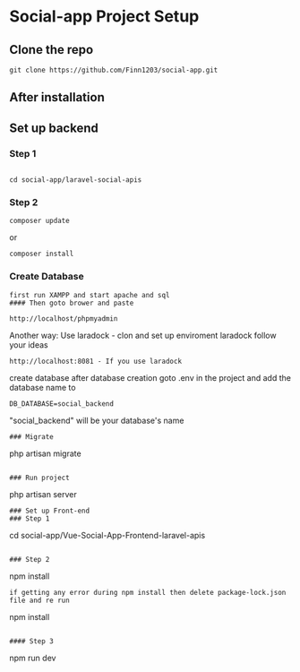 # Social-app Project Setup

## Clone the repo
```
git clone https://github.com/Finn1203/social-app.git
```

## After installation

## Set up backend
### Step 1 
```

cd social-app/laravel-social-apis

```

### Step 2
```
composer update

```
or

```
composer install
```

### Create Database
```
first run XAMPP and start apache and sql
#### Then goto brower and paste
```
```
http://localhost/phpmyadmin
```
Another way: Use laradock - clon and set up enviroment laradock follow your ideas
```
http://localhost:8081 - If you use laradock
```
create database after database creation goto .env in the project and add the database name to
```
DB_DATABASE=social_backend
```
"social_backend" will be your database's name
```
### Migrate

```
php artisan migrate
```

### Run project

```
php artisan server
```
### Set up Front-end
### Step 1 
```

cd social-app/Vue-Social-App-Frontend-laravel-apis

```

### Step 2
```
npm install
```
if getting any error during npm install then delete package-lock.json file and re run
```
npm install
```

#### Step 3 
```
npm run dev
```
